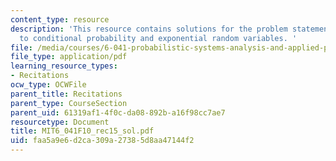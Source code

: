 ```yaml
---
content_type: resource
description: 'This resource contains solutions for the problem statements related
  to conditional probability and exponential random variables. '
file: /media/courses/6-041-probabilistic-systems-analysis-and-applied-probability-fall-2010/faa5a9e6d2ca309a27385d8aa47144f2_MIT6_041F10_rec15_sol.pdf
file_type: application/pdf
learning_resource_types:
- Recitations
ocw_type: OCWFile
parent_title: Recitations
parent_type: CourseSection
parent_uid: 61319af1-4f0c-da08-892b-a16f98cc7ae7
resourcetype: Document
title: MIT6_041F10_rec15_sol.pdf
uid: faa5a9e6-d2ca-309a-2738-5d8aa47144f2
---
```

